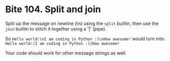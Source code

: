 # Bite 104. Split and join

Split up the message on newline (\n) using the `split` builtin, then use the `join` builtin to stitch it together using a '|' (pipe).

So `Hello world:\nI am coding in Python :)\nHow awesome!` would turn into: `Hello world:|I am coding in Python :)|How awesome!`

Your code should work for other message strings as well.